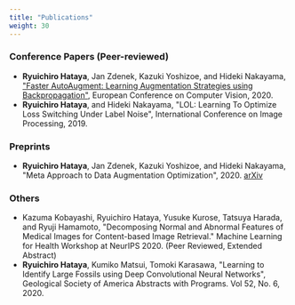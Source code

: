 ```yaml
---
title: "Publications"
weight: 30
---
```


### Conference Papers (Peer-reviewed)

* **Ryuichiro Hataya**, Jan Zdenek, Kazuki Yoshizoe, and Hideki Nakayama, ["Faster AutoAugment: Learning Augmentation Strategies using Backpropagation"](http://www.ecva.net/papers/eccv_2020/papers_ECCV/html/4830_ECCV_2020_paper.php), European Conference on Computer Vision, 2020.
* **Ryuichiro Hataya**, and Hideki Nakayama, "LOL: Learning To Optimize Loss Switching Under Label Noise", International Conference on Image Processing, 2019.

### Preprints

* **Ryuichiro Hataya**, Jan Zdenek, Kazuki Yoshizoe, and Hideki Nakayama, "Meta Approach to Data Augmentation Optimization", 2020. [arXiv](https://arxiv.org/abs/2006.07965)

### Others

* Kazuma Kobayashi, Ryuichiro Hataya, Yusuke Kurose, Tatsuya Harada, and Ryuji Hamamoto, "Decomposing Normal and Abnormal Features of Medical Images for Content-based Image Retrieval." Machine Learning for Health Workshop at NeurIPS 2020. (Peer Reviewed, Extended Abstract)
* **Ryuichiro Hataya**, Kumiko Matsui, Tomoki Karasawa, "Learning to Identify Large Fossils using Deep Convolutional Neural Networks", Geological Society of America Abstracts with Programs. Vol 52, No. 6, 2020.